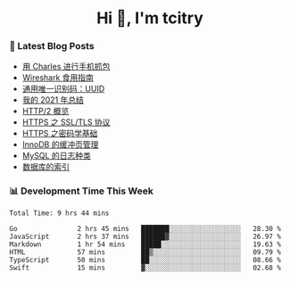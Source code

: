 <h1 align="center">Hi 👋, I'm tcitry</h1>

### 📝 Latest Blog Posts

<!-- BLOG-POST-LIST:START -->
- [用 Charles 进行手机抓包](https://yindongliang.com/posts/use-charles-capture-package-on-mobile/)
- [Wireshark 食用指南](https://yindongliang.com/posts/wireshark-usage/)
- [通用唯一识别码：UUID](https://yindongliang.com/posts/intro-uuid/)
- [我的 2021 年总结](https://yindongliang.com/posts/review-2021/)
- [HTTP/2 概览](https://yindongliang.com/posts/http2-101/)
- [HTTPS 之 SSL/TLS 协议](https://yindongliang.com/posts/https-ssl-tls-protocol/)
- [HTTPS 之密码学基础](https://yindongliang.com/posts/https-algorithems/)
- [InnoDB 的缓冲页管理](https://yindongliang.com/posts/innodb-memory-management/)
- [MySQL 的日志种类](https://yindongliang.com/posts/mysql-log/)
- [数据库的索引](https://yindongliang.com/posts/db-index/)
<!-- BLOG-POST-LIST:END -->

### 📊 Development Time This Week

<!--START_SECTION:waka-->

```text
Total Time: 9 hrs 44 mins

Go               2 hrs 45 mins   ███████░░░░░░░░░░░░░░░░░░   28.30 %
JavaScript       2 hrs 37 mins   ██████▓░░░░░░░░░░░░░░░░░░   26.97 %
Markdown         1 hr 54 mins    █████░░░░░░░░░░░░░░░░░░░░   19.63 %
HTML             57 mins         ██▒░░░░░░░░░░░░░░░░░░░░░░   09.79 %
TypeScript       50 mins         ██░░░░░░░░░░░░░░░░░░░░░░░   08.66 %
Swift            15 mins         ▓░░░░░░░░░░░░░░░░░░░░░░░░   02.68 %
```

<!--END_SECTION:waka-->
